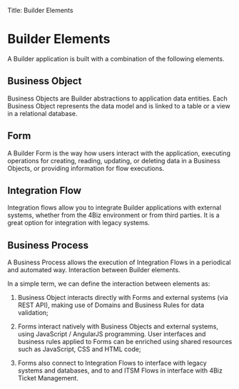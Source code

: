 Title: Builder Elements

# Builder Elements

A Builder application is built with a combination of the following elements.

## Business Object

Business Objects are Builder abstractions to application data entities. Each Business Object represents the data model and is linked to a table or a view in a relational database.

## Form

A Builder Form is the way how users interact with the application, executing operations for creating, reading, updating, or deleting data in a Business Objects, or providing information for flow executions.

## Integration Flow

Integration flows allow you to integrate Builder applications with external systems, whether from the 4Biz environment or from third parties. It is a great option for integration with legacy systems.

## Business Process

A Business Process allows the execution of Integration Flows in a periodical and automated way.
Interaction between Builder elements.


In a simple term, we can define the interaction between elements as:

1.	Business Object interacts directly with Forms and external systems (via REST API), making use of Domains and Business Rules for data validation;

2.	Forms interact natively with Business Objects and external systems, using JavaScript / AngularJS programming. User interfaces and business rules applied to Forms can be enriched using shared resources such as JavaScript, CSS and HTML code;

3.	Forms also connect to Integration Flows to interface with legacy systems and databases, and to and ITSM Flows in interface with 4Biz Ticket Management.

